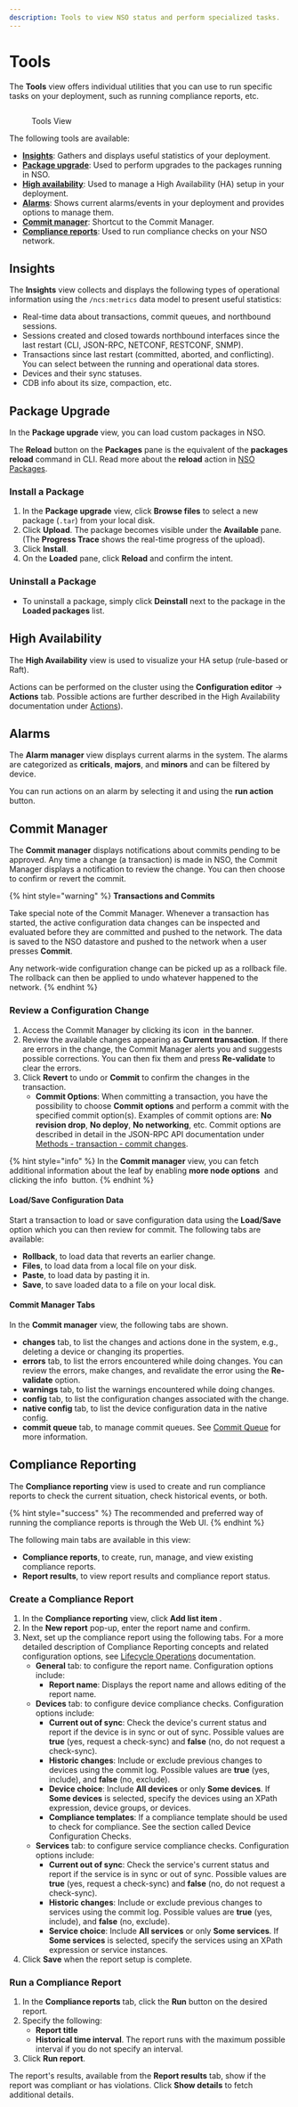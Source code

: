 ```yaml
---
description: Tools to view NSO status and perform specialized tasks.
---
```


# Tools

The **Tools** view offers individual utilities that you can use to run specific tasks on your deployment, such as running compliance reports, etc.

<figure><img src="../../images/tools-view.png" alt=""><figcaption><p>Tools View</p></figcaption></figure>

The following tools are available:

* [**Insights**](tools.md#d5e6470): Gathers and displays useful statistics of your deployment.
* [**Package upgrade**](tools.md#d5e6487): Used to perform upgrades to the packages running in NSO.
* [**High availability**](tools.md#d5e6538): Used to manage a High Availability (HA) setup in your deployment.
* [**Alarms**](tools.md#d5e6565): Shows current alarms/events in your deployment and provides options to manage them.
* [**Commit manager**](tools.md#d5e6582): Shortcut to the Commit Manager.
* [**Compliance reports**](tools.md#sec.webui\_compliance): Used to run compliance checks on your NSO network.

## Insights <a href="#d5e6470" id="d5e6470"></a>

The **Insights** view collects and displays the following types of operational information using the `/ncs:metrics` data model to present useful statistics:

* Real-time data about transactions, commit queues, and northbound sessions.
* Sessions created and closed towards northbound interfaces since the last restart (CLI, JSON-RPC, NETCONF, RESTCONF, SNMP).
* Transactions since last restart (committed, aborted, and conflicting). You can select between the running and operational data stores.
* Devices and their sync statuses.
* CDB info about its size, compaction, etc.

## Package Upgrade <a href="#d5e6487" id="d5e6487"></a>

In the **Package upgrade** view, you can load custom packages in NSO.

The **Reload** button on the **Packages** pane is the equivalent of the **packages reload** command in CLI. Read more about the **reload** action in [NSO Packages](../operations/listing-packages.md).

### **Install a Package**

1. In the **Package upgrade** view, click **Browse files** to select a new package (`.tar`) from your local disk.
2. Click **Upload**. The package becomes visible under the **Available** pane.\
   (The **Progress Trace** shows the real-time progress of the upload).
3. Click **Install**.
4. On the **Loaded** pane, click **Reload** and confirm the intent.

### **Uninstall a Package**

* To uninstall a package, simply click **Deinstall** next to the package in the **Loaded packages** list.

## High Availability <a href="#d5e6538" id="d5e6538"></a>

The **High Availability** view is used to visualize your HA setup (rule-based or Raft).

Actions can be performed on the cluster using the **Configuration editor** -> **Actions** tab. Possible actions are further described in the High Availability documentation under [Actions](../../administration/management/high-availability.md#d5e5031)).

## Alarms <a href="#d5e6565" id="d5e6565"></a>

The **Alarm manager** view displays current alarms in the system. The alarms are categorized as **criticals**, **majors**, and **minors** and can be filtered by device.

You can run actions on an alarm by selecting it and using the **run action** <img src="../../images/run-action.png" alt="" data-size="line"> button.

## Commit Manager <a href="#d5e6582" id="d5e6582"></a>

The **Commit manager** displays notifications about commits pending to be approved. Any time a change (a transaction) is made in NSO, the Commit Manager displays a notification to review the change. You can then choose to confirm or revert the commit.

{% hint style="warning" %}
**Transactions and Commits**

Take special note of the Commit Manager. Whenever a transaction has started, the active configuration data changes can be inspected and evaluated before they are committed and pushed to the network. The data is saved to the NSO datastore and pushed to the network when a user presses **Commit**.

Any network-wide configuration change can be picked up as a rollback file. The rollback can then be applied to undo whatever happened to the network.
{% endhint %}

### **Review a Configuration Change**

1. Access the Commit Manager by clicking its icon <img src="../../images/commit-manager.png" alt="" data-size="line"> in the banner.
2. Review the available changes appearing as **Current transaction**. If there are errors in the change, the Commit Manager alerts you and suggests possible corrections. You can then fix them and press **Re-validate** to clear the errors.
3. Click **Revert** to undo or **Commit** to confirm the changes in the transaction.
   * **Commit Options**: When committing a transaction, you have the possibility to choose **Commit options** and perform a commit with the specified commit option(s). Examples of commit options are: **No revision drop**, **No deploy**, **No networking**, etc. Commit options are described in detail in the JSON-RPC API documentation under [Methods - transaction - commit changes](https://developer.cisco.com/docs/nso-guides-6.3/the-json-rpc-api/#methods-transaction-commit-changes).

{% hint style="info" %}
In the **Commit manager** view, you can fetch additional information about the leaf by enabling **more node options** <img src="../../images/more-node-options.png" alt="" data-size="line"> and clicking the info <img src="../../images/info-button.png" alt="" data-size="line"> button.
{% endhint %}

#### **Load/Save Configuration Data**

Start a transaction to load or save configuration data using the **Load/Save** option which you can then review for commit. The following tabs are available:

* **Rollback**, to load data that reverts an earlier change.
* **Files**, to load data from a local file on your disk.
* **Paste**, to load data by pasting it in.
* **Save**, to save loaded data to a file on your local disk.

#### **Commit Manager Tabs**

In the **Commit manager** view, the following tabs are shown.

* **changes** tab, to list the changes and actions done in the system, e.g., deleting a device or changing its properties.
* **errors** tab, to list the errors encountered while doing changes. You can review the errors, make changes, and revalidate the error using the **Re-validate** option.
* **warnings** tab, to list the warnings encountered while doing changes.
* **config** tab, to list the configuration changes associated with the change.
* **native config** tab, to list the device configuration data in the native config.
* **commit queue** tab, to manage commit queues. See [Commit Queue](../operations/nso-device-manager.md#user\_guide.devicemanager.commit-queue) for more information.

## Compliance Reporting <a href="#sec.webui_compliance" id="sec.webui_compliance"></a>

The **Compliance reporting** view is used to create and run compliance reports to check the current situation, check historical events, or both.

{% hint style="success" %}
The recommended and preferred way of running the compliance reports is through the Web UI.
{% endhint %}

The following main tabs are available in this view:

* **Compliance reports**, to create, run, manage, and view existing compliance reports.
* **Report results**, to view report results and compliance report status.

### **Create a Compliance Report**

1. In the **Compliance reporting** view, click **Add list item** <img src="../../images/add-action.png" alt="" data-size="line">.
2. In the **New report** pop-up, enter the report name and confirm.
3. Next, set up the compliance report using the following tabs. For a more detailed description of Compliance Reporting concepts and related configuration options, see [Lifecycle Operations](../operations/lifecycle-operations.md) documentation.
   * **General** tab: to configure the report name. Configuration options include:
     * **Report name**: Displays the report name and allows editing of the report name.
   * **Devices** tab: to configure device compliance checks. Configuration options include:
     * **Current out of sync**: Check the device's current status and report if the device is in sync or out of sync. Possible values are **true** (yes, request a check-sync) and **false** (no, do not request a check-sync).
     * **Historic changes**: Include or exclude previous changes to devices using the commit log. Possible values are **true** (yes, include), and **false** (no, exclude).
     * **Device choice**: Include **All devices** or only **Some devices**. If **Some devices** is selected, specify the devices using an XPath expression, device groups, or devices.
     * **Compliance templates**: If a compliance template should be used to check for compliance. See the section called Device Configuration Checks.
   * **Services** tab: to configure service compliance checks. Configuration options include:
     * **Current out of sync**: Check the service's current status and report if the service is in sync or out of sync. Possible values are **true** (yes, request a check-sync) and **false** (no, do not request a check-sync).
     * **Historic changes**: Include or exclude previous changes to services using the commit log. Possible values are **true** (yes, include), and **false** (no, exclude).
     * **Service choice**: Include **All services** or only **Some services**. If **Some services** is selected, specify the services using an XPath expression or service instances.
4. Click **Save** when the report setup is complete.

### **Run a Compliance Report**

1. In the **Compliance reports** tab, click the **Run** button on the desired report.
2. Specify the following:
   * **Report title**
   * **Historical time interval**. The report runs with the maximum possible interval if you do not specify an interval.
3. Click **Run report**.

The report's results, available from the **Report results** tab, show if the report was compliant or has violations. Click **Show details** to fetch additional details.
